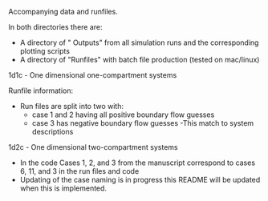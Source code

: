 Accompanying data and runfiles.

In both directories there are:
   - A directory of " Outputs"  from all simulation runs and the corresponding plotting scripts
   - A directory of "Runfiles" with batch file production (tested on mac/linux)

1d1c - One dimensional one-compartment systems

Runfile information:
- Run files are split into two with:
   - case 1 and 2 having all positive boundary flow guesses
   - case 3 has negative boundary flow guesses
-This match to system descriptions



1d2c - One dimensional two-compartment systems

- In the code Cases 1, 2, and 3 from the manuscript correspond to cases 6, 11, and 3 in the run files and code
- Updating of the case naming is in progress this README will be updated when this is implemented.



